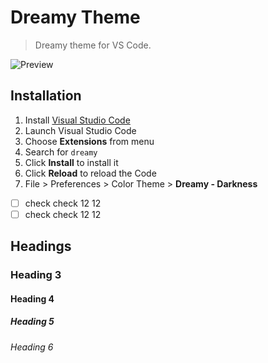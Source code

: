 # Dreamy Theme

> Dreamy theme for VS Code.

![Preview](images/preview.gif)

## Installation

1. Install [Visual Studio Code](https://code.visualstudio.com/)
2. Launch Visual Studio Code
3. Choose **Extensions** from menu
4. Search for `dreamy`
5. Click **Install** to install it
6. Click **Reload** to reload the Code
7. File > Preferences > Color Theme > **Dreamy - Darkness**

-[ ] check check 12 12
-[ ] check check 12 12

## Headings

### Heading 3

#### Heading 4

##### Heading 5

###### Heading 6
